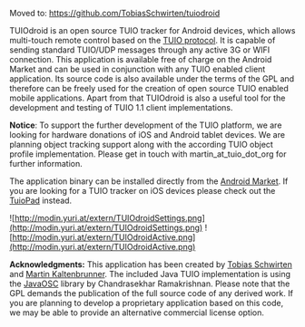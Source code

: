 Moved to: https://github.com/TobiasSchwirten/tuiodroid

TUIOdroid is an open source TUIO tracker for Android devices, which allows multi-touch remote control based on the <a href='http://www.tuio.org/'>TUIO protocol</a>. It is capable of sending standard TUIO/UDP messages through any active 3G or WIFI connection. This application is available free of charge on the Android Market and can be used in conjunction with any TUIO enabled client application. Its source code is also available under the terms of the GPL and therefore can be freely used for the creation of open source TUIO enabled mobile applications. Apart from that TUIOdroid is also a useful tool for the development and testing of TUIO 1.1 client implementations.

<b>Notice</b>: To support the further development of the TUIO platform, we are looking for hardware donations of iOS and Android tablet devices. We are planning object tracking support along with the according TUIO object profile implementation. Please get in touch with martin\_at\_tuio\_dot\_org for further information.

The application binary can be installed directly from the <a href='https://market.android.com/details?id=tuioDroid.impl'>Android Market</a>. If you are looking for a TUIO tracker on iOS devices please check out the <a href='https://code.google.com/p/tuiopad'>TuioPad</a> instead.

![http://modin.yuri.at/extern/TUIOdroidSettings.png](http://modin.yuri.at/extern/TUIOdroidSettings.png)
![http://modin.yuri.at/extern/TUIOdroidActive.png](http://modin.yuri.at/extern/TUIOdroidActive.png)

<b>Acknowledgments:</b>
This application has been created by <a href='http://radar-touch.com/'>Tobias Schwirten</a> and <a href='http://modin.yuri.at/'>Martin Kaltenbrunner</a>. The included Java TUIO implementation is using the <a href='http://www.illposed.com/software/javaosc.html'>JavaOSC</a> library by Chandrasekhar Ramakrishnan. Please note that the GPL demands the publication of the full source code of any derived work. If you are planning to develop a proprietary application based on this code, we may be able to provide an alternative commercial license option.<p>